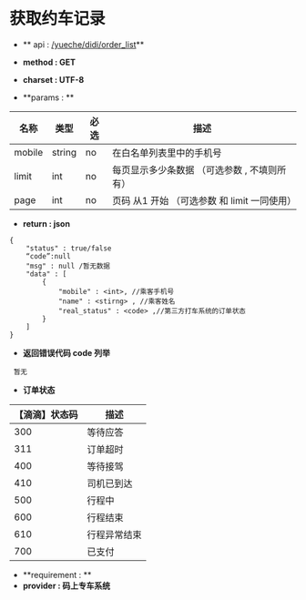 # 获取约车记录

* ** api : [/yueche/didi/order_list](/yueche/didi/order_list)** 

* **method : GET**

* **charset : UTF-8**

* **params : **

| 名称|类型| 必选 | 描述|
| -- | -- | -- | -- |
| mobile  | string | no | 在白名单列表里中的手机号|
|limit|int|no|每页显示多少条数据 （可选参数 , 不填则所有） |
|page|int|no|页码 从1 开始  （可选参数 和 limit 一同使用）|


* **return : json**

```
{
    "status" : true/false
    “code”:null
    "msg" : null /暂无数据 
    "data" : [
        {
            "mobile" : <int>, //乘客手机号
            "name" : <stirng> , //乘客姓名
            "real_status" : <code> ,//第三方打车系统的订单状态
        }
    ]
}

```
* **返回错误代码 code 列举**

```
 暂无

```
* **订单状态**

|【滴滴】状态码|描述|
|--|--|
|300| 	等待应答|
|311 |	订单超时|
|400 |	等待接驾|
|410 |	司机已到达|
|500 |	行程中|
|600 |	行程结束|
|610 |	行程异常结束|
|700| 	已支付 |

* **requirement : **
* **provider : 码上专车系统**
